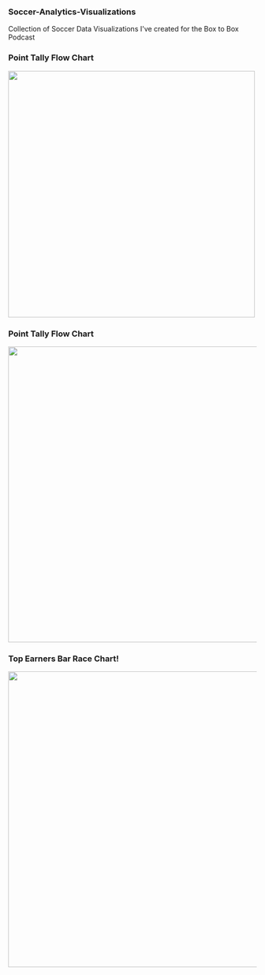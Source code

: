 ### Soccer-Analytics-Visualizations
Collection of Soccer Data Visualizations I've created for the Box to Box Podcast

### Point Tally Flow Chart

<img align="center" src="https://user-images.githubusercontent.com/105253832/169167881-84b2ac25-6bcd-431a-828d-3ec2cbab73dc.svg" width="500" height="500">

### Point Tally Flow Chart

<img src="https://user-images.githubusercontent.com/105253832/169171620-a9d95c2a-43ab-458b-b036-1408fe6ed969.png" width="600" height="600">

### Top Earners Bar Race Chart!

<img src="https://user-images.githubusercontent.com/105253832/169877262-86f7aad2-6e2f-463e-9004-c1cbe7a469b1.gif" width="600" height="600">
